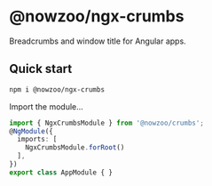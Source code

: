 # @nowzoo/ngx-crumbs

Breadcrumbs and window title for Angular apps.

## Quick start

```bash
npm i @nowzoo/ngx-crumbs
```

Import the module...
```typescript
import { NgxCrumbsModule } from '@nowzoo/crumbs';
@NgModule({
  imports: [
    NgxCrumbsModule.forRoot()
  ],
})
export class AppModule { }
```
